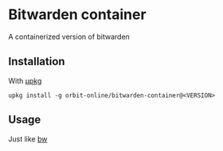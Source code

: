 # Bitwarden container

A containerized version of bitwarden

## Installation

With [μpkg](https://github.com/orbit-online/upkg)

```
upkg install -g orbit-online/bitwarden-container@<VERSION>
```

## Usage

Just like [bw](https://contributing.bitwarden.com/getting-started/clients/cli)
